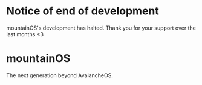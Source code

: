 # Notice of end of development
mountainOS's development has halted. Thank you for your support over the last months <3
# mountainOS
The next generation beyond AvalancheOS.

